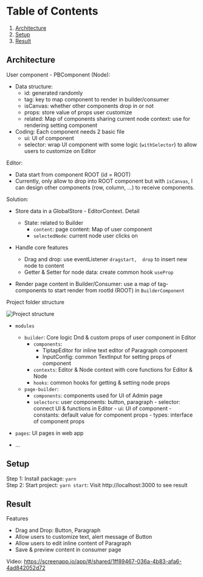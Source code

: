 # Table of Contents

1. [Architecture](#Architecture)
2. [Setup](#Setup)
3. [Result](#Result)

## Architecture

User component - PBComponent (Node):

- Data structure:
  - id: generated randomly
  - tag: key to map component to render in builder/consumer
  - isCanvas: whether other components drop in or not
  - props: store value of props user customize
  - related: Map of components sharing current node context: use for rendering setting component
- Coding: Each component needs 2 basic file
  - ui: UI of component
  - selector: wrap UI component with some logic (`withSelector`) to allow users to customize on Editor

Editor:

- Data start from component ROOT (id = ROOT)
- Currently, only allow to drop into ROOT component but with `isCanvas`, I can design other components (row, column, ...) to receive components.

Solution:

- Store data in a GlobalStore - EditorContext. Detail

  - State: related to Builder
    - `content`: page content: Map of user component
    - `selectedNode`: current node user clicks on

- Handle core features

  - Drag and drop: use eventListener `dragstart,  drop` to insert new node to content
  - Getter & Setter for node data: create common hook `useProp`

- Render page content in Builder/Consumer: use a map of tag-components to start render from rootId (ROOT) in `BuilderComponent`

Project folder structure

![Project structure](image.png)

- `modules`

  - `builder`: Core logic Dnd & custom props of user component in Editor
    - `components`:
      - TiptapEditor for inline text editor of Paragraph component
      - InputConfig: common TextInput for setting props of component
    - `contexts`: Editor & Node context with core functions for Editor & Node
    - `hooks`: common hooks for getting & setting node props
  - `page-builder`:
    - `components`: components used for UI of Admin page
    - `selectors`: user components: button, paragraph - selector: connect UI & functions in Editor - ui: UI of component - constants: default value for component props - types: interface of component props

- `pages`: UI pages in web app
- ...

## Setup

Step 1: Install package: `yarn`<br />
Step 2: Start project: `yarn start`: Visit http://localhost:3000 to see result

## Result

Features

- Drag and Drop: Button, Paragraph
- Allow users to customize text, alert message of Button
- Allow users to edit inline content of Paragraph
- Save & preview content in consumer page

Video: https://screenapp.io/app/#/shared/1ff89467-036a-4b83-afa6-4ad842052d72
